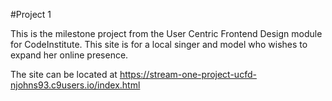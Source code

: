 #Project 1

This is the milestone project from the User Centric Frontend Design module for CodeInstitute. This site is for a local singer and model who wishes to expand her online presence.

The site can be located at https://stream-one-project-ucfd-njohns93.c9users.io/index.html